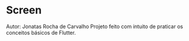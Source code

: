 # Screen
Autor: Jonatas Rocha de Carvalho
Projeto feito com intuito de praticar os conceitos básicos de Flutter.
